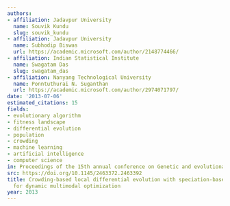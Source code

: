 ```yaml
---
authors:
- affiliation: Jadavpur University
  name: Souvik Kundu
  slug: souvik_kundu
- affiliation: Jadavpur University
  name: Subhodip Biswas
  url: https://academic.microsoft.com/author/2148774466/
- affiliation: Indian Statistical Institute
  name: Swagatam Das
  slug: swagatam_das
- affiliation: Nanyang Technological University
  name: Ponntuthurai N. Suganthan
  url: https://academic.microsoft.com/author/2974071797/
date: '2013-07-06'
estimated_citations: 15
fields:
- evolutionary algorithm
- fitness landscape
- differential evolution
- population
- crowding
- machine learning
- artificial intelligence
- computer science
in: Proceedings of the 15th annual conference on Genetic and evolutionary computation
src: https://doi.org/10.1145/2463372.2463392
title: Crowding-based local differential evolution with speciation-based memory archive
  for dynamic multimodal optimization
year: 2013
---
```

